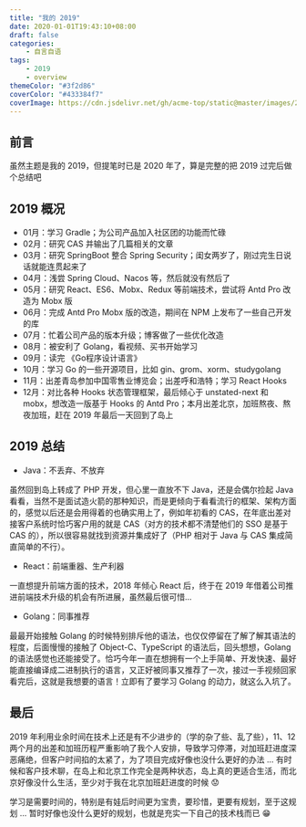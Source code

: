 ```yaml
---
title: "我的 2019"
date: 2020-01-01T19:43:10+08:00
draft: false
categories:
    - 自言自语
tags:
    - 2019
    - overview
themeColor: "#3f2d86"
coverColor: "#433384f7"
coverImage: https://cdn.jsdelivr.net/gh/acme-top/static@master/images/2021/04/20210410225021-2019_overview-1.png
---
```


## 前言

虽然主题是我的 2019，但提笔时已是 2020 年了，算是完整的把 2019 过完后做个总结吧

## 2019 概况

- 01月：学习 Gradle；为公司产品加入社区团的功能而忙碌
- 02月：研究 CAS 并输出了几篇相关的文章
- 03月：研究 SpringBoot 整合 Spring Security；闺女两岁了，刚过完生日说话就能连贯起来了
- 04月：浅尝 Spring Cloud、Nacos 等，然后就没有然后了
- 05月：研究 React、ES6、Mobx、Redux 等前端技术，尝试将 Antd Pro 改造为 Mobx 版
- 06月：完成 Antd Pro Mobx 版的改造，期间在 NPM 上发布了一些自己开发的库
- 07月：忙着公司产品的版本升级；博客做了一些优化改造
- 08月：被安利了 Golang，看视频、买书开始学习
- 09月：读完 《Go程序设计语言》
- 10月：学习 Go 的一些开源项目，比如 gin、grom、xorm、studygolang
- 11月：出差青岛参加中国零售业博览会；出差呼和浩特；学习 React Hooks
- 12月：对比各种 Hooks 状态管理框架，最后倾心于 unstated-next 和 mobx，想改造一版基于 Hooks 的 Antd Pro；本月出差北京，加班熬夜、熬夜加班，赶在 2019 年最后一天回到了岛上

## 2019 总结

- Java：不丢弃、不放弃

虽然回到岛上转成了 PHP 开发，但心里一直放不下 Java，还是会偶尔捡起 Java 看看，当然不是面试造火箭的那种知识，而是更倾向于看看流行的框架、架构方面的，感觉以后还是会用得着的也确实用上了，例如年初看的 CAS，在年底出差对接客户系统时恰巧客户用的就是 CAS（对方的技术都不清楚他们的 SSO 是基于 CAS 的），所以很容易就找到资源并集成好了（PHP 相对于 Java 与 CAS 集成简直简单的不行）。

- React：前端重器、生产利器

一直想提升前端方面的技术，2018 年倾心 React 后，终于在 2019 年借着公司推进前端技术升级的机会有所进展，虽然最后很可惜...

- Golang：同事推荐

最最开始接触 Golang 的时候特别排斥他的语法，也仅仅停留在了解了解其语法的程度，后面慢慢的接触了 Object-C、TypeScript 的语法后，回头想想，Golang 的语法感觉也还能接受了。恰巧今年一直在想拥有一个上手简单、开发快速、最好能直接编译成二进制执行的语言，又正好被同事又推荐了一次，接过一手视频回家看完后，这就是我想要的语言！立即有了要学习 Golang 的动力，就这么入坑了。

## 最后

2019 年利用业余时间在技术上还是有不少进步的（学的杂了些、乱了些），11、12 两个月的出差和加班历程严重影响了我个人安排，导致学习停滞，对加班赶进度深恶痛绝，但客户时间掐的太紧了，为了项目完成好像也没什么更好的办法 ... 有时候和客户技术聊，在岛上和北京工作完全是两种状态，岛上真的更适合生活，而北京好像没什么生活，至少对于我在北京加班赶进度的时候 😟

学习是需要时间的，特别是有娃后时间更为宝贵，要珍惜，更要有规划，至于这规划 ... 暂时好像也没什么更好的规划，也就是充实一下自己的技术栈而已 😁

